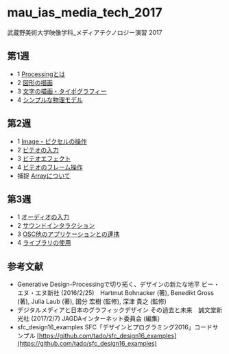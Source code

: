 # mau_ias_media_tech_2017

武蔵野美術大学映像学科_メディアテクノロジー演習 2017

## 第1週

 - 1 [Processingとは](https://github.com/moxuse/mau_ias_media_tech_2017/blob/master/w_01/1-1Processingとは.md)
 - 2 [図形の描画](https://github.com/moxuse/mau_ias_media_tech_2017/blob/master/w_01/1-2図形の描画.md)
 - 3 [文字の描画・タイポグラフィー](https://github.com/moxuse/mau_ias_media_tech_2017/blob/master/w_01/1-3文字の描画・タイポグラフィー.md)
 - 4 [シンプルな物理モデル](https://github.com/moxuse/mau_ias_media_tech_2017/blob/master/w_01/1-4シンプルな物理モデル.md)


## 第2週

 - 1 [Image・ピクセルの操作](https://github.com/moxuse/mau_ias_media_tech_2017/blob/master/w_02/2-1Image・ピクセルの操作.md)
 - 2 [ビテオの入力](https://github.com/moxuse/mau_ias_media_tech_2017/blob/master/w_02/2-2ビデオの入力.md)
 - 3 [ビテオエフェクト](https://github.com/moxuse/mau_ias_media_tech_2017/blob/master/w_02/2-3ビデオエフェクト.md)
 - 4 [ビテオのフレーム操作](https://github.com/moxuse/mau_ias_media_tech_2017/blob/master/w_02/2-4ビデオのフレーム操作.md)
 - 捕捉 [Arrayについて]() 

## 第3週

 - 1 [オーディオの入力](https://github.com/moxuse/mau_ias_media_tech_2017/blob/master/w_03/3-1オーディオの入力.md)
 - 2 [サウンドインタラクション](https://github.com/moxuse/mau_ias_media_tech_2017/blob/master/w_03/3-2サウンドインタラクション.md)
 - 3 [OSC他のアプリケーションとの連携](https://github.com/moxuse/mau_ias_media_tech_2017/blob/master/w_03/3-3OSC他のアプリケーションとの連携.md)
 - 4 [ライブラリの使用](https://github.com/moxuse/mau_ias_media_tech_2017/blob/master/w_03/3-4ライブラリの使用.md)

 
##  参考文献

 - Generative Design-Processingで切り拓く、デザインの新たな地平 ビー・エヌ・エヌ新社 (2016/2/25)　Hartmut Bohnacker (著), Benedikt Gross (著), Julia Laub (著), 国分 宏樹 (監修), 深津 貴之 (監修)
 - デジタルメディアと日本のグラフィックデザイン その過去と未来　誠文堂新光社 (2017/2/7) JAGDAインターネット委員会 (編集)
 - sfc_design16_examples SFC「デザインとプログラミング2016」コードサンプル [https://github.com/tado/sfc_design16_examples](https://github.com/tado/sfc_design16_examples) 
 